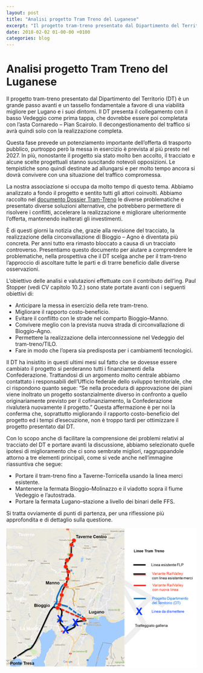 ```yaml
---
layout: post
title: "Analisi progetto Tram Treno del Luganese"
excerpt: "Il progetto tram-treno presentato dal Dipartimento del Territorio (DT) è un grande passo avanti e un tassello fondamentale a favore di una viabilità migliore per Lugano e i suoi dintorni. Il DT presenta il collegamento con il basso Vedeggio come prima tappa, che dovrebbe essere poi completata con l’asta Corna..."
date: 2018-02-02 01-00-00 +0100
categories: blog
---
```


# Analisi progetto Tram Treno del Luganese

Il progetto tram-treno presentato dal Dipartimento del Territorio (DT) è un grande passo avanti e un tassello fondamentale a favore di una viabilità migliore per Lugano e i suoi dintorni. Il DT presenta il collegamento con il basso Vedeggio come prima tappa, che dovrebbe essere poi completata con l’asta Cornaredo – Pian Scairolo. Il decongestionamento del traffico si avrà quindi solo con la realizzazione completa.

Questa fase prevede un potenziamento importante dell’offerta di trasporto pubblico, purtroppo però la messa in esercizio è prevista al più presto nel 2027\. In più, nonostante il progetto sia stato molto ben accolto, il tracciato e alcune scelte progettuali stanno suscitando notevoli opposizioni. Le tempistiche sono quindi destinate ad allungarsi e per molto tempo ancora si dovrà convivere con una situazione del traffico compromessa. 

La nostra associazione si occupa da molto tempo di questo tema. Abbiamo analizzato a fondo il progetto e sentito tutti gli attori coinvolti. Abbiamo raccolto nel [documento Dossier Tram-Treno](/files/RailValley%5FDossierTramTreno%5F20170202.pdf) le diverse problematiche e presentato diverse soluzioni alternative, che potrebbero permettere di risolvere i conflitti, accelerare la realizzazione e migliorare ulteriormente l’offerta, mantenendo inalterati gli investimenti.

È di questi giorni la notizia che, grazie alla revisione del tracciato, la realizzazione della circonvallazione di Bioggio – Agno è diventata più concreta. Per anni tutto era rimasto bloccato a causa di un tracciato controverso. Presentiamo questo documento per aiutare a comprendere le problematiche, nella prospettiva che il DT scelga anche per il tram-treno l’approccio di ascoltare tutte le parti e di trarre beneficio dalle diverse osservazioni. 

L’obiettivo delle analisi e valutazioni effettuate con il contributo dell’ing. Paul Stopper (vedi CV capitolo 10.2.) sono state portate avanti con i seguenti obiettivi di: 

* Anticipare la messa in esercizio della rete tram-treno.
* Migliorare il rapporto costo-beneficio.
* Evitare il conflitto con le strade nel comparto Bioggio–Manno.
* Convivere meglio con la prevista nuova strada di circonvallazione di Bioggio–Agno.
* Permettere la realizzazione della interconnessione nel Vedeggio del tram-treno/TILO.
* Fare in modo che l’opera sia predisposta per i cambiamenti tecnologici.

Il DT ha insistito in questi ultimi mesi sul fatto che se dovesse essere cambiato il progetto si perderanno tutti i finanziamenti della Confederazione. Trattandosi di un argomento molto centrale abbiamo contattato i responsabili dell’Ufficio federale dello sviluppo territoriale, che ci rispondono quanto segue: “Se nella procedura di approvazione dei piani viene inoltrato un progetto sostanzialmente diverso in confronto a quello originariamente previsto per il cofinanziamento, la Confederazione rivaluterà nuovamente il progetto.” Questa affermazione è per noi la conferma che, soprattutto migliorando il rapporto costo-beneficio del progetto ed i tempi d’esecuzione, non è troppo tardi per ottimizzare il progetto presentato dal DT.

Con lo scopo anche di facilitare la comprensione dei problemi relativi al tracciato del DT e portare avanti la discussione, abbiamo selezionato quelle ipotesi di miglioramento che ci sono sembrate migliori, raggruppandole attorno a tre elementi principali, come si vede anche nell’immagine riassuntiva che segue:

* Portare il tram-treno fino a Taverne-Torricella usando la linea merci esistente.
* Mantenere la fermata Bioggio–Molinazzo e il viadotto sopra il fiume Vedeggio e l’autostrada.
* Portare la fermata Lugano–stazione a livello dei binari delle FFS.

Si tratta ovviamente di punti di partenza, per una riflessione più approfondita e di dettaglio sulla questione.

![](/files/tramtreno-railvalley.png)

